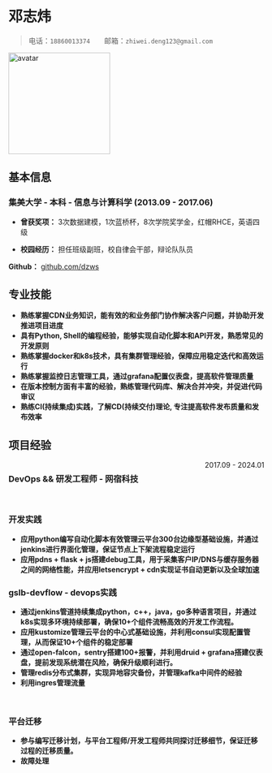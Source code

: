 # 邓志炜

> 电话：`18860013374`&emsp;&emsp;邮箱：`zhiwei.deng123@gmail.com`

<img src="https://avatars.githubusercontent.com/u/583231?v=4" alt="avatar" width="200" height="200">

## 基本信息

### 集美大学 - 本科 - 信息与计算科学 (2013.09 - 2017.06)

- **曾获奖项：** 3次数据建模，1次蓝桥杯，8次学院奖学金，红帽RHCE，英语四级

- **校园经历：** 担任班级副班，校自律会干部，辩论队队员

**Github：** [github.com/dzws](https://github.com/dzws)&ensp;

## 专业技能
- **熟练掌握CDN业务知识，能有效的和业务部门协作解决客户问题，并协助开发推进项目进度**
- **具有Python, Shell的编程经验，能够实现自动化脚本和API开发，熟悉常见的开发原则**
- **熟练掌握docker和k8s技术，具有集群管理经验，保障应用稳定迭代和高效运行**
- **熟练掌握监控日志管理工具，通过grafana配置仪表盘，提高软件管理质量**
- **在版本控制方面有丰富的经验，熟练管理代码库、解决合并冲突，并促进代码审议**
- **熟练CI(持续集成)实践，了解CD(持续交付)理论, 专注提高软件发布质量和发布效率**

## 项目经验

<div style="display: flex; justify-content: space-between;">
    <h3>DevOps && 研发工程师 - 网宿科技</h3> <span style="text-align: right">2017.09 - 2024.01</span>
</div>
&nbsp;

### 开发实践
- **应用python编写自动化脚本有效管理云平台300台边缘型基础设施，并通过jenkins进行界面化管理，保证节点上下架流程稳定运行**
- **应用pdns + flask + js搭建debug工具，用于采集客户IP/DNS与缓存服务器之间的网络性能，并应用letsencrypt + cdn实现证书自动更新以及全球加速**

### gslb-devflow - devops实践
- **通过jenkins管道持续集成python，c++，java，go多种语言项目，并通过k8s实现多环境持续部署，确保10+个组件流畅高效的开发工作流程。**
- **应用kustomize管理云平台的中心式基础设施，并利用consul实现配置管理，从而保证10+个组件的稳定部署**
- **通过open-falcon，sentry搭建100+报警，并利用druid + grafana搭建仪表盘，提前发现系统潜在风险，确保升级顺利进行。**
- **管理redis分布式集群，实现异地容灾备份，并管理kafka中间件的经验**
- **利用ingres管理流量**

&nbsp;
### 平台迁移
- **参与编写迁移计划，与平台工程师/开发工程师共同探讨迁移细节，保证迁移过程的迁移质量。**
- **故障处理**
